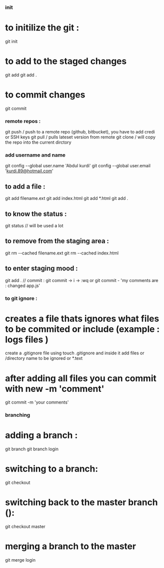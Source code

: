 ### init
# to initilize the git :
git init
# to add to the staged changes
git add <file>
git add . 

# to commit changes
git commit

### remote repos : 
git push 
/ push to a remote repo (github, bitbucket), you have to add credi or SSH keys 
git pull 
/ pulls lateset version from remote
git clone
/ will copy the repo into the current dirctory

### add username and name 
git config --global user.name 'Abdul kurdi'
git config --global user.email 'kurdi.89@hotmail.com'

## to add a file : 
git add filename.ext
git add index.html
git add *.html
git add .

## to know the status : 
git status // will be used a lot 

## to remove from the staging area : 
git rm --cached filename.ext
git rm --cached index.html


## to enter staging mood : 
git add . 
// commit : 
git commit -> i -> :wq 
or 
git commit - 'my comments are : changed app.js'

### to git ignore : 
# creates a file thats ignores what files to be commited or include (example : logs files )
create a .gitignore file using touch .gitignore and inside it add files or /directory name to be ignored  or *.text

# after adding all files you can commit with new -m 'comment'
git  commit -m 'your comments'



### branching
# adding a branch : 
git branch <name of barnch>
git branch login

# switching to a branch: 
git checkout <name of the branch>

# switching back to the master branch ():
git checkout master

# merging a branch to the master 
git merge login
